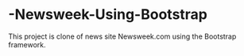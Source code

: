 # -Newsweek-Using-Bootstrap
This project is clone of news site Newsweek.com using the Bootstrap framework.
